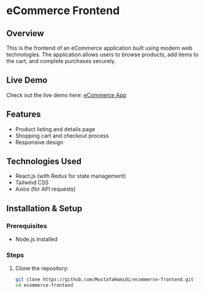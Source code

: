 # eCommerce Frontend

## Overview
This is the frontend of an eCommerce application built using modern web technologies. The application allows users to browse products, add items to the cart, and complete purchases securely.

## Live Demo
Check out the live demo here: [eCommerce App](https://ecommerce-app-lemon-iota.vercel.app/)

## Features
- Product listing and details page
- Shopping cart and checkout process
- Responsive design

## Technologies Used
- React.js (with Redux for state management)
- Tailwind CSS
- Axios (for API requests)

## Installation & Setup
### Prerequisites
- Node.js installed

### Steps
1. Clone the repository:
   ```sh
   git clone https://github.com/MustafaHamidi/ecommerce-frontend.git
   cd ecommerce-frontend
